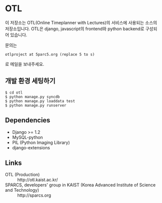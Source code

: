 OTL
=====

이 저장소는 OTL(Online Timeplanner with Lectures)의 서비스에 사용되는 소스의 저장소입니다.
OTL은 django, javascript의 frontend와 python backend로 구성되어 있습니다.

문의는

	otlproject at 5parc5.org (replace 5 to s)

로 메일을 보내주세요.

개발 환경 세팅하기
-----

	$ cd otl
	$ python manage.py syncdb
	$ python manage.py loaddata test
	$ python manage.py runserver

Dependencies
-----

* Django >= 1.2
* MySQL-python
* PIL (Python Imaging Library)
* django-extensions

Links
-----

<dl>
  <dt>OTL (Production)</dt>
  <dd>http://otl.kaist.ac.kr/</dd>
  <dt>SPARCS, developers' group in KAIST (Korea Advanced Institute of Science and Technology)</dt>
  <dd>http://sparcs.org</dd>
</dl>
     
